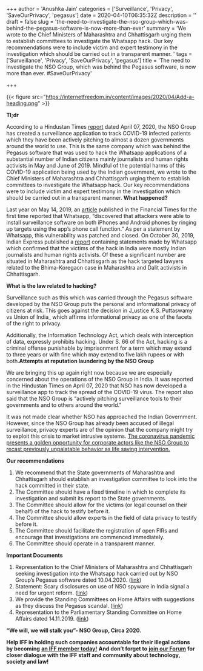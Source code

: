 +++
author = 'Anushka Jain'
categories = ['Surveillance', 'Privacy', 'SaveOurPrivacy', 'pegasus']
date = 2020-04-10T06:35:32Z
description = ''
draft = false
slug = 'the-need-to-investigate-the-nso-group-which-was-behind-the-pegasus-software-is-now-more-than-ever'
summary = 'We wrote to the Chief Ministers of Maharashtra and Chhattisgarh urging them to establish committees to investigate the Whatsapp hack. Our key recommendations were to include victim and expert testimony in the investigation which should be carried out in a transparent manner. '
tags = ['Surveillance', 'Privacy', 'SaveOurPrivacy', 'pegasus']
title = 'The need to investigate the NSO Group, which was behind the Pegasus software, is now more than ever. #SaveOurPrivacy'

+++


{{< figure src="https://internetfreedom.in/content/images/2020/04/Add-a-heading.png" >}}

**Tl;dr**

According to a Hindustan Times [report](https://www.hindustantimes.com/tech/pegasus-creator-nso-group-has-a-covid-19-software-why-you-should-be-worried/story-SMsYXKFoz9OPG2VBIKrA8L.html) dated April 07, 2020, the NSO Group has created a surveillance application to track COVID-19 infected patients which they have been actively pitching to almost a dozen governments around the world to use. This is the same company which was behind the Pegasus software that was used to hack the Whatsapp applications of a substantial number of Indian citizens mainly journalists and human rights activists in May and June of 2019. Mindful of the potential harms of this COVID-19 application being used by the Indian government, we wrote to the Chief Ministers of Maharashtra and Chhattisgarh urging them to establish committees to investigate the Whatsapp hack. Our key recommendations were to include victim and expert testimony in the investigation which should be carried out in a transparent manner. **What happened?**

Last year on May 14, 2019, an [article](https://www.ft.com/content/4da1117e-756c-11e9-be7d-6d846537acab) published in the Financial Times for the first time reported that Whatsapp, “discovered that attackers were able to install surveillance software on both iPhones and Android phones by ringing up targets using the app’s phone call function.” As per a statement by Whatsapp, this vulnerability was patched and closed. On October 30, 2019, Indian Express published a [report](https://indianexpress.com/article/india/whatsapp-confirms-israeli-spyware-used-snoop-on-indian-journalists-activists-pegasus-facebook-6095296/) containing statements made by Whatsapp which confirmed that the victims of the hack in India were mostly Indian journalists and human rights activists. Of these a significant number are situated in Maharashtra and Chhattisgarh as the hack targeted lawyers related to the Bhima-Koregaon case in Maharashtra and Dalit activists in Chhattisgarh. 

**What is the law related to hacking?**

Surveillance such as this which was carried through the Pegasus software developed by the NSO Group puts the personal and informational privacy of citizens at risk. This goes against the decision in J_ustice K.S. Puttaswamy vs Union of India_ which affirms informational privacy as one of the facets of the right to privacy. 

Additionally, the Information Technology Act, which deals with interception of data, expressly prohibits hacking. Under S. 66 of the Act, hacking is a criminal offense punishable by imprisonment for a term which may extend to three years or with fine which may extend to five lakh rupees or with both.**Attempts at reputation laundering by the NSO Group**

We are bringing this up again right now because we are especially concerned about the operations of the NSO Group in India. It was reported in the Hindustan Times on April 07, 2020 that NSO has now developed a surveillance app to track the spread of the COVID-19 virus. The report also said that the NSO Group  is “actively pitching surveillance tools to their governments and to others around the world.” 

It was not made clear whether NSO has approached the Indian Government. However, since the NSO Group has already been accused of illegal surveillance, privacy experts are of the opinion that the company might try to exploit this crisis to market intrusive systems. [The coronavirus pandemic presents a golden opportunity for corporate actors  like the NSO Group to recast previously unpalatable behavior as life saving intervention.](https://theintercept.com/2020/04/02/coronavirus-covid-19-surveillance-privacy/)

**Our recommendations**

1. We recommend that the State governments of Maharashtra and Chhattisgarh should establish an investigation committee to look into the hack committed in their state.
2. The Committee should have a fixed timeline in which to complete its investigation and submit its report to the State governments.
3. The Committee should allow for the victims (or legal counsel on their behalf) of the hack to testify before it.
4. The Committee should allow experts in the field of data privacy to testify before it.
5. The Committee should facilitate the registration of open FIRs and encourage that investigations are commenced immediately.
6. The Committee should operate in a transparent manner. 

**Important Documents**

1. Representation to the Chief Ministers of Maharashtra and Chhattisgarh seeking investigation into the Whatsapp hack carried out by NSO Group’s Pegasus software dated 10.04.2020. ([link](https://drive.google.com/file/d/1gE6YXMmo6dx2ft17XCVKVismd66tQhR_/view?usp=sharing))
2. Statement: Scary disclosures on use of NSO spyware in India signal a need for urgent reform. ([link](https://internetfreedom.in/statement-scary-disclosures-on-use-of-nso-spyware-in-india-signal-a-need-for-urgent-remedy/))
3. We provide the Standing Committees on Home Affairs with suggestions as they discuss the Pegasus scandal. ([link](https://internetfreedom.in/we-ask-the-standing-committees-on-home-affairs-and-information-technology/))
4. Representation to the Parliamentary Standing Committee on Home Affairs dated 14.11.2019. ([link](https://drive.google.com/file/d/1XNkXAVhU6FpnwqoVfywMj_DbCM3m-Ecb/view))

**“We will, we will stalk you”- NSO Group, Circa 2020.**

**Help IFF in holding such companies accountable for their illegal actions by becoming** [**an IFF member today!**](https://internetfreedom.in/donate/) **And don’t forget to** [**join our Forum**](https://forum.internetfreedom.in/) **for closer dialogue with the IFF staff and community about technology, society and law!**



